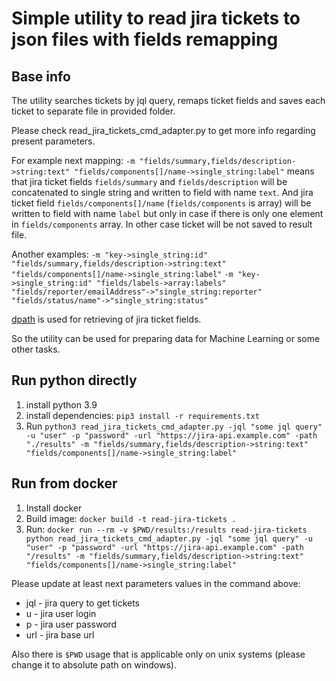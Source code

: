 # Simple utility to read jira tickets to json files with fields remapping

## Base info
The utility searches tickets by jql query, remaps ticket fields and saves each ticket to separate file in provided folder.

Please check read_jira_tickets_cmd_adapter.py to get more info regarding present parameters.

For example next mapping: `-m "fields/summary,fields/description->string:text" "fields/components[]/name->single_string:label"`
means that jira ticket fields `fields/summary` and `fields/description` will be concatenated to single string and written to field with name `text`.
And jira ticket field `fields/components[]/name` (`fields/components` is array) will be written to field with name `label` but only in case if there is only one element in `fields/components` array. In other case ticket will be not saved to result file.

Another examples:
`-m "key->single_string:id" "fields/summary,fields/description->string:text" "fields/components[]/name->single_string:label"`
`-m "key->single_string:id" "fields/labels->array:labels" "fields/reporter/emailAddress"->"single_string:reporter" "fields/status/name"->"single_string:status"`

[dpath](https://pypi.org/project/dpath/) is used for retrieving of jira ticket fields.

So the utility can be used for preparing data for Machine Learning or some other tasks.

## Run python directly
1) install python 3.9
2) install dependencies: `pip3 install -r requirements.txt`
3) Run `python3 read_jira_tickets_cmd_adapter.py -jql "some jql query" -u "user" -p "password" -url "https://jira-api.example.com" -path "./results" -m "fields/summary,fields/description->string:text" "fields/components[]/name->single_string:label"`

## Run from docker
1) Install docker
2) Build image: `docker build -t read-jira-tickets .`
3) Run: `docker run --rm -v $PWD/results:/results read-jira-tickets python read_jira_tickets_cmd_adapter.py -jql "some jql query" -u "user" -p "password" -url "https://jira-api.example.com" -path "/results" -m "fields/summary,fields/description->string:text" "fields/components[]/name->single_string:label"`

Please update at least next parameters values in the command above:
- jql - jira query to get tickets
- u - jira user login
- p - jira user password
- url - jira base url
 
Also there is `$PWD` usage that is applicable only on unix systems (please change it to absolute path on windows). 
